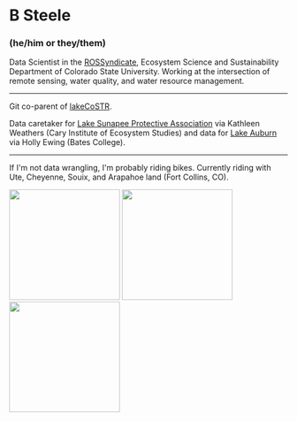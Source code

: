 # B Steele 
### (he/him or they/them)


Data Scientist in the [ROSSyndicate](https://github.com/ROSSyndicate), Ecosystem Science and Sustainability Department of Colorado State University. Working at the intersection of remote sensing, water quality, and water resource management. 

-----

Git co-parent of [lakeCoSTR](https://github.com/lakeCoSTR/lakeCoSTR_colab).

Data caretaker for [Lake Sunapee Protective Association](https://github.com/Lake-Sunapee-Protective-Association) via Kathleen Weathers (Cary Institute of Ecosystem Studies) and data for [Lake Auburn](https://github.com/Lake-Auburn-Watershed-Data) via Holly Ewing (Bates College).

-----

If I'm not data wrangling, I'm probably riding bikes. Currently riding with Ute, Cheyenne, Souix, and Arapahoe land (Fort Collins, CO).

<img src="https://github.com/steeleb/steeleb/blob/main/pictures/SteeleHike.jpg" width="200"> <img src="https://github.com/steeleb/steeleb/blob/main/pictures/SteeleMTB.jpg" width="200"> <img src="https://github.com/steeleb/steeleb/blob/main/pictures/SteeleGravel.jpg" width="200">
